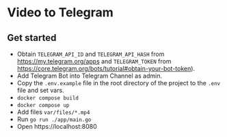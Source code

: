# Video to Telegram

## Get started

- Obtain `TELEGRAM_API_ID` and `TELEGRAM_API_HASH` from https://my.telegram.org/apps and `TELEGRAM_TOKEN` from https://core.telegram.org/bots/tutorial#obtain-your-bot-token).
- Add Telegram Bot into Telegram Channel as admin.
- Copy the `.env.example` file in the root directory of the project to the `.env` file and set vars.
- `docker compose build`
- `docker compose up`
- Add files `var/files/*.mp4`
- Run `go run ./app/main.go`
- Open https://localhost:8080